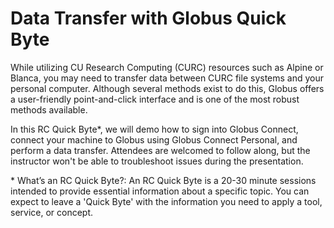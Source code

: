 # Data Transfer with Globus Quick Byte

While utilizing CU Research Computing (CURC) resources such as Alpine or Blanca, you may 
need to transfer data between CURC file systems and your personal computer. Although 
several methods exist to do this, Globus offers a user-friendly point-and-click interface 
and is one of the most robust methods available.

In this RC Quick Byte*, we will demo how to sign into Globus Connect, connect your 
machine to Globus using Globus Connect Personal, and perform a data transfer. Attendees 
are welcomed to follow along, but the instructor won't be able to troubleshoot issues 
during the presentation.

\* What’s an RC Quick Byte?: An RC Quick Byte is a 20-30 minute sessions intended to 
provide essential information about a specific topic. You can expect to leave a 'Quick 
Byte' with the information you need to apply a tool, service, or concept.
